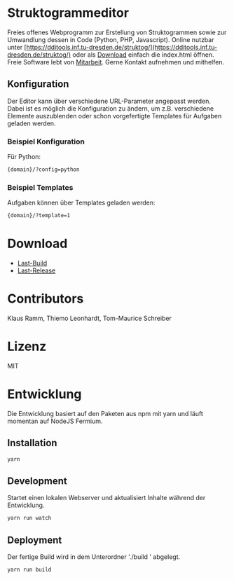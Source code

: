 # Struktogrammeditor

Freies offenes Webprogramm zur Erstellung von Struktogrammen sowie zur Umwandlung dessen in Code (Python, PHP, Javascript).
Online nutzbar unter [https://dditools.inf.tu-dresden.de/struktog/](https://dditools.inf.tu-dresden.de/struktog/) oder als [Download](#download) einfach die index.html öffnen.
Freie Software lebt von [Mitarbeit](#entwicklung). Gerne Kontakt aufnehmen und mithelfen.

## Konfiguration
Der Editor kann über verschiedene URL-Parameter angepasst werden. Dabei ist es möglich die Konfiguration zu ändern, um z.B. verschiedene Elemente auszublenden oder schon vorgefertigte Templates für Aufgaben geladen werden.

### Beispiel Konfiguration
Für Python:

```bash
{domain}/?config=python
```
### Beispiel Templates
Aufgaben können über Templates geladen werden:

```bash
{domain}/?template=1
```

# Download
- [Last-Build](https://dditools.inf.tu-dresden.de/releases/struktog/struktog-latest.tar.gz)
- [Last-Release](https://dditools.inf.tu-dresden.de/releases/struktog/struktog-v.1.1.2.tar.gz)

# Contributors
Klaus Ramm,
Thiemo Leonhardt,
Tom-Maurice Schreiber

# Lizenz
MIT

# Entwicklung
Die Entwicklung basiert auf den Paketen aus npm mit yarn und läuft momentan auf NodeJS Fermium.

## Installation
```bash
yarn
```

## Development
Startet einen lokalen Webserver und aktualisiert Inhalte während der Entwicklung.

```bash
yarn run watch
```

## Deployment
Der fertige Build wird in dem Unterordner './build ' abgelegt.

```bash
yarn run build
```
